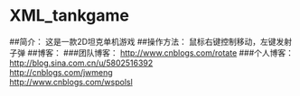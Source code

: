 # XML_tankgame
##简介：
这是一款2D坦克单机游戏
##操作方法：
鼠标右键控制移动，左键发射子弹
##博客：
###团队博客：
http://www.cnblogs.com/rotate
###个人博客：
http://blog.sina.com.cn/u/5802516392 <br>
http://cnblogs.com/jwmeng <br>
http://www.cnblogs.com/wspolsl <br>
